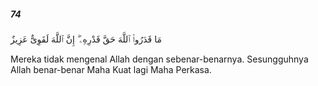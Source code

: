 ##### 74

<span class="ayah">مَا قَدَرُوا۟ ٱللَّهَ حَقَّ قَدْرِهِۦٓ ۗ إِنَّ ٱللَّهَ لَقَوِىٌّ عَزِيزٌ</span>

<span class="ayah_translation">Mereka tidak mengenal Allah dengan sebenar-benarnya. Sesungguhnya Allah benar-benar Maha Kuat lagi Maha Perkasa.</span>
